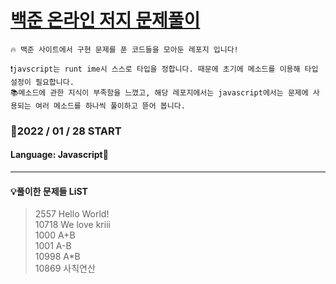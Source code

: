 # [백준 온라인 저지 문제풀이](https://www.acmicpc.net/)

    🔥 백준 사이트에서 구현 문제를 푼 코드들을 모아둔 레포지 입니다!

    ❗javscript는 runt ime시 스스로 타입을 정합니다. 때문에 초기에 메소드를 이용해 타입 설정이 필요합니다.
    📚메소드에 관한 지식이 부족함을 느꼈고, 해당 레포지에서는 javascript에서는 문제에 사용되는 여러 메소드를 하나씩 풀이하고 뜯어 봅니다.

### 🎉2022 / 01 / 28 START

#### Language: Javascript🚀

---

#### 💡풀이한 문제들 LiST

> 2557 Hello World!<br>
> 10718 We love kriii<br>
> 1000 A+B<br>
> 1001 A-B<br>
> 10998 A\*B<br>
> 10869 사칙연산<br>
